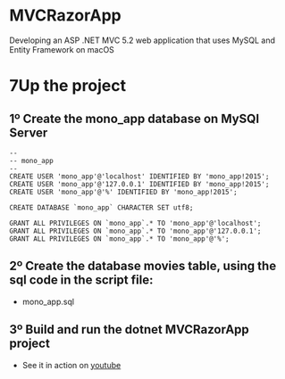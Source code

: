 # MVCRazorApp
Developing an ASP .NET MVC 5.2 web application that uses MySQL and Entity Framework on macOS

# 7Up the project

## 1º Create the mono_app database on MySQl Server

```
--
-- mono_app
--
CREATE USER 'mono_app'@'localhost' IDENTIFIED BY 'mono_app!2015';
CREATE USER 'mono_app'@'127.0.0.1' IDENTIFIED BY 'mono_app!2015';
CREATE USER 'mono_app'@'%' IDENTIFIED BY 'mono_app!2015';

CREATE DATABASE `mono_app` CHARACTER SET utf8;

GRANT ALL PRIVILEGES ON `mono_app`.* TO 'mono_app'@'localhost';
GRANT ALL PRIVILEGES ON `mono_app`.* TO 'mono_app'@'127.0.0.1';
GRANT ALL PRIVILEGES ON `mono_app`.* TO 'mono_app'@'%';

```

## 2º Create the database movies table, using the sql code in the script file: 
- mono_app.sql

## 3º Build and run the dotnet MVCRazorApp project
- See it in action on [youtube](https://youtu.be/kfMK62o3Fbw)

